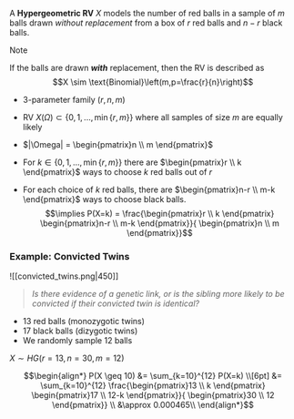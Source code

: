 
A **Hypergeometric RV** $X$ models the number of red balls in a sample of $m$ balls drawn *without replacement* from a box of $r$ red balls and $n-r$ black balls.

>[!note]
>If the balls are drawn ***with*** replacement, then the RV is described as 
>$$X \sim \text{Binomial}\left(m,p=\frac{r}{n}\right)$$


- 3-parameter family $(r,n,m)$

- RV $X(\Omega) \subset \{0,1,...,\min\{r,m\}\}$ where all samples of size $m$ are equally likely

- $|\Omega| = \begin{pmatrix}n \\ m \end{pmatrix}$ 
- For $k \in \{0,1,...,\min\{r,m\}\}$ there are $\begin{pmatrix}r \\ k \end{pmatrix}$ ways to choose $k$ red balls out of $r$
- For each choice of $k$ red balls, there are $\begin{pmatrix}n-r \\ m-k \end{pmatrix}$ ways to choose black balls.
$$\implies P(X=k) = \frac{\begin{pmatrix}r \\ k \end{pmatrix} \begin{pmatrix}n-r \\ m-k \end{pmatrix}}{ \begin{pmatrix}n \\ m \end{pmatrix}}$$

### Example: Convicted Twins

![[convicted_twins.png|450]]

> *Is there evidence of a genetic link, or is the sibling more likely to be convicted if their convicted twin is identical?*

- 13 red balls (monozygotic twins)
- 17 black balls (dizygotic twins)
- We randomly sample 12 balls

$X \sim HG(r=13, n=30,m=12)$

$$\begin{align*} P(X \geq 10) &= \sum_{k=10}^{12} P(X=k) \\[6pt] &= \sum_{k=10}^{12} \frac{\begin{pmatrix}13 \\ k \end{pmatrix} \begin{pmatrix}17 \\ 12-k \end{pmatrix}}{ \begin{pmatrix}30 \\ 12 \end{pmatrix}} \\ &\approx 0.000465\\ \end{align*}$$

